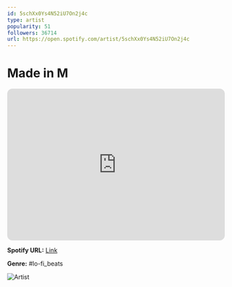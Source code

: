 ```yaml
---
id: 5schXx0Ys4N52iU7On2j4c
type: artist
popularity: 51
followers: 36714
url: https://open.spotify.com/artist/5schXx0Ys4N52iU7On2j4c
---
```

# Made in M

<iframe style="border-radius:12px" src="https://open.spotify.com/embed/artist/5schXx0Ys4N52iU7On2j4c" width="100%" height="352" frameBorder="0" allowfullscreen="" allow="autoplay; clipboard-write; encrypted-media; fullscreen; picture-in-picture" loading="lazy"></iframe>

**Spotify URL:** [Link](https://open.spotify.com/artist/5schXx0Ys4N52iU7On2j4c)

**Genre:**  #lo-fi_beats

![Artist](https://i.scdn.co/image/ab6761610000e5eb9cbe092bf68492b3c8e470b1)
